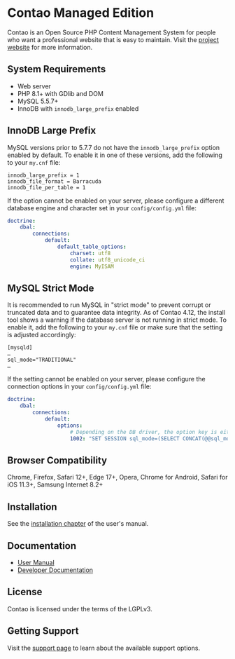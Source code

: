 # Contao Managed Edition

Contao is an Open Source PHP Content Management System for people who want a
professional website that is easy to maintain. Visit the [project website][1]
for more information.

## System Requirements

 * Web server
 * PHP 8.1+ with GDlib and DOM
 * MySQL 5.5.7+
 * InnoDB with `innodb_large_prefix` enabled

## InnoDB Large Prefix

MySQL versions prior to 5.7.7 do not have the `innodb_large_prefix` option
enabled by default. To enable it in one of these versions, add the following
to your `my.cnf` file:

```
innodb_large_prefix = 1
innodb_file_format = Barracuda
innodb_file_per_table = 1
```

If the option cannot be enabled on your server, please configure a different
database engine and character set in your `config/config.yml` file:

```yml
doctrine:
    dbal:
        connections:
            default:
                default_table_options:
                    charset: utf8
                    collate: utf8_unicode_ci
                    engine: MyISAM
```

## MySQL Strict Mode

It is recommended to run MySQL in "strict mode" to prevent corrupt or truncated
data and to guarantee data integrity. As of Contao 4.12, the install tool shows
a warning if the database server is not running in strict mode. To enable it,
add the following to your `my.cnf` file or make sure that the setting is adjusted
accordingly:

```
[mysqld]
…
sql_mode="TRADITIONAL"
…
```

If the setting cannot be enabled on your server, please configure the connection
options in your `config/config.yml` file:

```yml
doctrine:
    dbal:
        connections:
            default:
                options:
                    # Depending on the DB driver, the option key is either 1002 (pdo_mysql) or 3 (mysqli)
                    1002: "SET SESSION sql_mode=(SELECT CONCAT(@@sql_mode, ',TRADITIONAL'))"
```

## Browser Compatibility

Chrome, Firefox, Safari 12+, Edge 17+, Opera, Chrome for Android, Safari for iOS 11.3+, Samsung Internet 8.2+

## Installation

See the [installation chapter][2] of the user's manual.

## Documentation

 * [User Manual][3]
 * [Developer Documentation][4]

## License

Contao is licensed under the terms of the LGPLv3.

## Getting Support

Visit the [support page][5] to learn about the available support options.

[1]: https://contao.org
[2]: https://docs.contao.org/dev/getting-started/initial-setup/
[3]: https://docs.contao.org/manual/
[4]: https://docs.contao.org/dev/
[5]: https://contao.org/en/support.html
